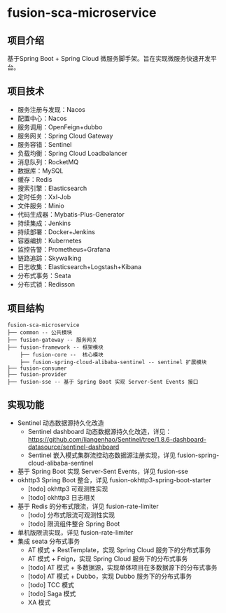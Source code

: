 # fusion-sca-microservice

## 项目介绍

基于Spring Boot + Spring Cloud 微服务脚手架。旨在实现微服务快速开发平台。

## 项目技术

- 服务注册与发现：Nacos
- 配置中心：Nacos
- 服务调用：OpenFeign+dubbo
- 服务网关：Spring Cloud Gateway
- 服务容错：Sentinel
- 负载均衡：Spring Cloud Loadbalancer
- 消息队列：RocketMQ
- 数据库：MySQL
- 缓存：Redis
- 搜索引擎：Elasticsearch
- 定时任务：Xxl-Job
- 文件服务：Minio
- 代码生成器：Mybatis-Plus-Generator
- 持续集成：Jenkins
- 持续部署：Docker+Jenkins
- 容器编排：Kubernetes
- 监控告警：Prometheus+Grafana
- 链路追踪：Skywalking
- 日志收集：Elasticsearch+Logstash+Kibana
- 分布式事务：Seata
- 分布式锁：Redisson

## 项目结构

```
fusion-sca-microservice
├── common -- 公共模块
├── fusion-gateway -- 服务网关
├── fusion-framework -- 框架模块
    ├── fusion-core --  核心模块
    ├── fusion-spring-cloud-alibaba-sentinel -- sentinel 扩展模块
├── fusion-consumer
├── fusion-provider
├── fusion-sse -- 基于 Spring Boot 实现 Server-Sent Events 接口
```

## 实现功能

- Sentinel 动态数据源持久化改造
  - Sentinel dashboard 动态数据源持久化改造，详见：https://github.com/liangenhao/Sentinel/tree/1.8.6-dashboard-datasource/sentinel-dashboard
  - Sentinel 嵌入模式集群流控动态数据源注册实现，详见 fusion-spring-cloud-alibaba-sentinel
- 基于 Spring Boot 实现 Server-Sent Events，详见 fusion-sse
- okhttp3 Spring Boot 整合，详见 fusion-okhttp3-spring-boot-starter
  - [todo] okhttp3 可观测性实现
  - [todo] okhttp3 日志相关
- 基于 Redis 的分布式限流，详见 fusion-rate-limiter
  - [todo] 分布式限流可观测性实现
  - [todo] 限流组件整合 Spring Boot
- 单机版限流实现，详见 fusion-rate-limiter
- 集成 seata 分布式事务
  - AT 模式 + RestTemplate，实现 Spring Cloud 服务下的分布式事务
  - AT 模式 + Feign，实现 Spring Cloud 服务下的分布式事务
  - [todo] AT 模式 + 多数据源，实现单体项目在多数据源下的分布式事务
  - [todo] AT 模式 + Dubbo，实现 Dubbo 服务下的分布式事务
  - [todo] TCC 模式
  - [todo] Saga 模式
  - XA 模式